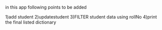in this app following points to be added 


1)add student
2)updatestudent
3)FILTER student data using rollNo
4)print the final listed dictionary
